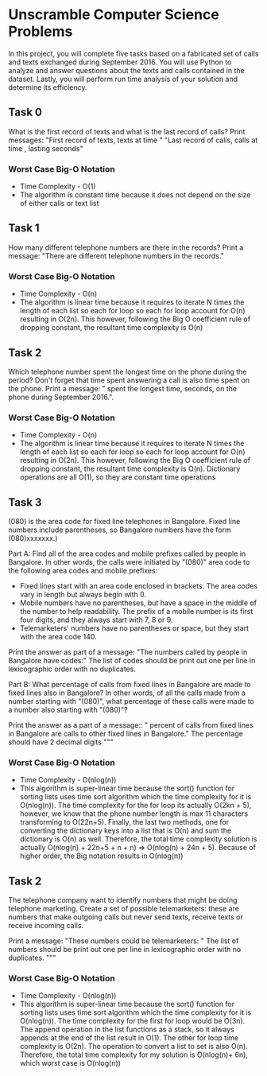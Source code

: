 # Unscramble Computer Science Problems
In this project, you will complete five tasks based on a fabricated set of calls and texts exchanged during September 2016. You will use Python to analyze and answer questions about the texts and calls contained in the dataset. Lastly, you will perform run time analysis of your solution and determine its efficiency.

## Task 0
What is the first record of texts and what is the last record of calls?
Print messages:
"First record of texts, <incoming number> texts <answering number> at time <time>"
"Last record of calls, <incoming number> calls <answering number> at time <time>, lasting <during> seconds"

### Worst Case Big-O Notation
 - Time Complexity - O(1)
 - The algorithm is constant time because it does not depend on the size of either calls or text list

## Task 1
How many different telephone numbers are there in the records? 
Print a message:
"There are <count> different telephone numbers in the records."

### Worst Case Big-O Notation
 - Time Complexity - O(n)
 - The algorithm is linear time because it requires to iterate N times the length of each list so each for loop
   so each for loop account for O(n) resulting in O(2n). This however, following the Big O coefficient rule of
   dropping constant, the resultant time complexity is O(n)

## Task 2
Which telephone number spent the longest time on the phone
during the period? Don't forget that time spent answering a call is
also time spent on the phone.
Print a message:
"<telephone number> spent the longest time, <total time> seconds, on the phone during 
September 2016.".

### Worst Case Big-O Notation
 - Time Complexity - O(n)
 - The algorithm is linear time because it requires to iterate N times the length of each list so each for loop
   so each for loop account for O(n) resulting in O(2n).
   This however, following the Big O coefficient rule of dropping constant, the resultant time complexity is O(n).
   Dictionary operations are all O(1), so they are constant time operations

## Task 3
(080) is the area code for fixed line telephones in Bangalore.
Fixed line numbers include parentheses, so Bangalore numbers
have the form (080)xxxxxxx.)

Part A: Find all of the area codes and mobile prefixes called by people
in Bangalore. In other words, the calls were initiated by "(080)" area code
to the following area codes and mobile prefixes:
 - Fixed lines start with an area code enclosed in brackets. The area
   codes vary in length but always begin with 0.
 - Mobile numbers have no parentheses, but have a space in the middle
   of the number to help readability. The prefix of a mobile number
   is its first four digits, and they always start with 7, 8 or 9.
 - Telemarketers' numbers have no parentheses or space, but they start
   with the area code 140.

Print the answer as part of a message:
"The numbers called by people in Bangalore have codes:"
 <list of codes>
The list of codes should be print out one per line in lexicographic order with no duplicates.

Part B: What percentage of calls from fixed lines in Bangalore are made
to fixed lines also in Bangalore? In other words, of all the calls made
from a number starting with "(080)", what percentage of these calls
were made to a number also starting with "(080)"?

Print the answer as a part of a message::
"<percentage> percent of calls from fixed lines in Bangalore are calls
to other fixed lines in Bangalore."
The percentage should have 2 decimal digits
"""

### Worst Case Big-O Notation
 - Time Complexity - O(nlog(n))
 - This algorithm is super-linear time because the sort() function for sorting lists uses time sort algorithm
   which the time complexity for it is O(nlog(n)). The time complexity for the for loop its actually O(2kn + 5),
    however, we know that the phone number length is max 11 characters transforming to O(22n+5). Finally, the last two
    methods, one for converting the dictionary keys into a list that is O(n) and sum the dictionary is O(n) as well.
    Therefore, the total time complexity solution is actually O(nlog(n) + 22n+5 + n + n) => O(nlog(n) + 24n + 5).
    Because of higher order, the Big notation results in O(nlog(n))

## Task 2
The telephone company want to identify numbers that might be doing
telephone marketing. Create a set of possible telemarketers:
these are numbers that make outgoing calls but never send texts,
receive texts or receive incoming calls.

Print a message:
"These numbers could be telemarketers: "
<list of numbers>
The list of numbers should be print out one per line in lexicographic order with no duplicates.
"""

### Worst Case Big-O Notation
 - Time Complexity - O(nlog(n))
 - This algorithm is super-linear time because the sort() function for sorting lists uses time sort algorithm
   which the time complexity for it is O(nlog(n)). The time complexity for the first for loop would be O(3n). The append
   operation in the list functions as a stack, so it always appends at the end of the list result in O(1). The other for loop
   time complexity is O(2n). The operation to convert a list to set is also O(n). Therefore, the total time complexity for
   my solution is O(nlog(n)+ 6n), which worst case is O(nlog(n))


